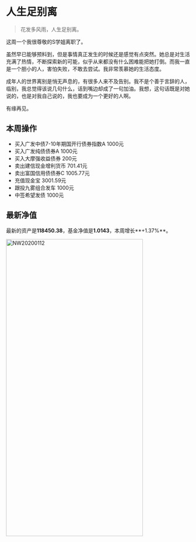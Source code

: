 # 人生足别离
> 花发多风雨，人生足别离。

这周一个我很尊敬的S学姐离职了。

虽然早已能够预料到，但是事情真正发生的时候还是感觉有点突然。她总是对生活充满了热情，不断探索新的可能，似乎从来都没有什么困难能把她打倒。而我一直是一个胆小的人，害怕失败，不敢去尝试。我非常羡慕她的生活态度。

成年人的世界离别是悄无声息的，有很多人来不及告别。我不是个善于言辞的人，临别，我总觉得该说几句什么，话到嘴边却成了一句加油。我想，这句话既是对她说的，也是对我自己说的，我也要成为一个更好的人啊。

有缘再见。

## 本周操作
- 买入广发中债7-10年期国开行债券指数A 1000元
- 买入广发纯债债券A 1000元
- 买入大摩强收益债券 200元
- 卖出建信现金增利货币 701.41元
- 卖出富国信用债债券C 1005.77元
- 充值现金宝 3001.59元
- 跟投九雾组合发车 1000元
- 中签希望发债 1000元

## 最新净值

最新的资产是**118450.38**，基金净值是**1.0143**，本周增长**+1.37%**。

 <img src="./_images/investment/NW20200112.PNG" width="375" height="812" alt="NW20200112" align="center"/>